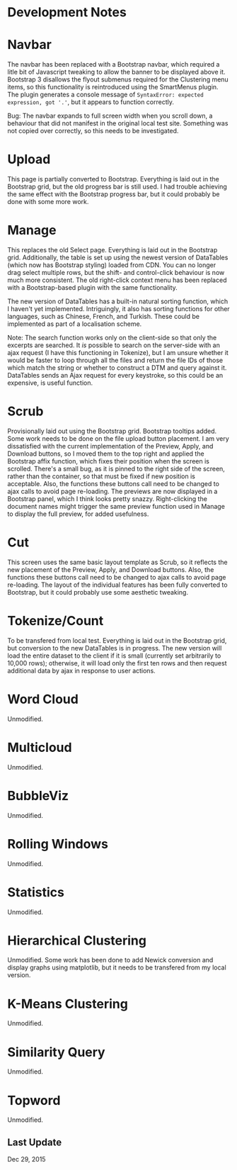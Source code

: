 # Development Notes
# Navbar
The navbar has been replaced with a Bootstrap navbar, which required a litle bit of Javascript tweaking to allow the banner to be displayed above it. Bootstrap 3 disallows the flyout submenus required for the Clustering menu items, so this functionality is reintroduced using the SmartMenus plugin. The plugin generates a console message of `SyntaxError: expected expression, got '.'`, but it appears to function correctly.

Bug: The navbar expands to full screen width when you scroll down, a behaviour that did not manifest in the original local test site. Something was not copied over correctly, so this needs to be investigated. 

# Upload
This page is partially converted to Bootstrap. Everything is laid out in the Bootstrap grid, but the old progress bar is still used. I had trouble achieving the same effect with the Bootstrap progress bar, but it could probably be done with some more work.

# Manage
This replaces the old Select page. Everything is laid out in the Bootstrap grid. Additionally, the table is set up using the newest version of DataTables (which now has Bootstrap styling) loaded from CDN. You can no longer drag select multiple rows, but the shift- and control-click behaviour is now much more consistent. The old right-click context menu has been replaced with a Bootstrap-based plugin with the same functionality.

The new version of DataTables has a built-in natural sorting function, which I haven't yet implemented. Intriguingly, it also has sorting functions for other languages, such as Chinese, French, and Turkish. These could be implemented as part of a localisation scheme.

Note: The search function works only on the client-side so that only the excerpts are searched. It _is_ possible to search on the server-side with an ajax request (I have this functioning in Tokenize), but I am unsure whether it would be faster to loop through all the files and return the file IDs of those which match the string or whether to construct a DTM and query against it. DataTables sends an Ajax request for every keystroke, so this could be an expensive, is useful function.

# Scrub
Provisionally laid out using the Bootstrap grid. Bootstrap tooltips added. Some work needs to be done on the file upload button placement. I am very dissatisfied with the current implementation of the Preview, Apply, and Download buttons, so I moved them to the top right and applied the Bootstrap affix function, which fixes their position when the screen is scrolled. There's a small bug, as it is pinned to the right side of the screen, rather than the container, so that must be fixed if new position is acceptable. Also, the functions these buttons call need to be changed to ajax calls to avoid page re-loading. The previews are now displayed in a Bootstrap panel, which I think looks pretty snazzy. Right-clicking the document names might trigger the same preview function used in Manage to display the full preview, for added usefulness.

# Cut
This screen uses the same basic layout template as Scrub, so it reflects the new placement of the Preview, Apply, and Download buttons. Also, the functions these buttons call need to be changed to ajax calls to avoid page re-loading. The layout of the individual features has been fully converted to Bootstrap, but it could probably use some aesthetic tweaking.

# Tokenize/Count
To be transfered from local test. Everything is laid out in the Bootstrap grid, but conversion to the new DataTables is in progress. The new version will load the entire dataset to the client if it is small (currently set arbitrarily to 10,000 rows); otherwise, it will load only the first ten rows and then request additional data by ajax in response to user actions.

# Word Cloud
Unmodified.

# Multicloud
Unmodified.

# BubbleViz
Unmodified.

# Rolling Windows
Unmodified.

# Statistics
Unmodified.

# Hierarchical Clustering
Unmodified. Some work has been done to add Newick conversion and display graphs using matplotlib, but it needs to be transfered from my local version.

# K-Means Clustering
Unmodified.

# Similarity Query
Unmodified.

# Topword
Unmodified.

## Last Update
Dec 29, 2015